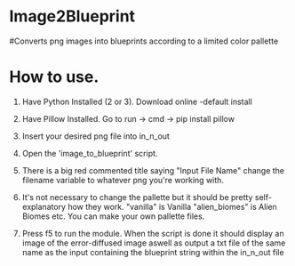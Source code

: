 # Image2Blueprint
#Converts png images into blueprints according to a limited color pallette

# How to use. 
1. Have Python Installed (2 or 3). Download online -default install
2. Have Pillow Installed. Go to run -> cmd -> pip install pillow

3. Insert your desired png file into in_n_out
4. Open the 'image_to_blueprint' script.
5. There is a big red commented title saying "Input File Name" change the filename variable to whatever png you're working with.
6. It's not necessary to change the pallette but it should be pretty self-explanatory how they work. "vanilla" is Vanilla "alien_biomes" is Alien Biomes etc. You can make your own pallette files.
7. Press f5 to run the module. When the script is done it should display an image of the error-diffused image aswell as output a txt file of the same name as the input containing the blueprint string within the in_n_out file

